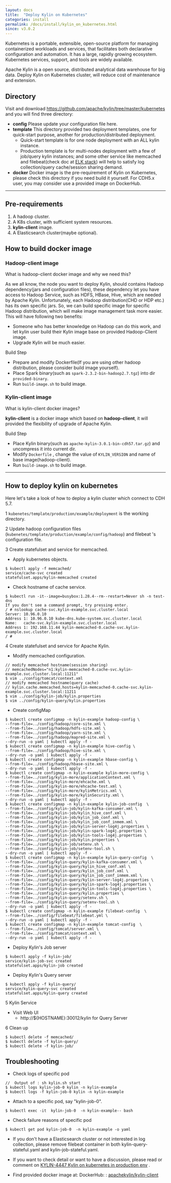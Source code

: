 ```yaml
---
layout: docs
title:  "Deploy Kylin on Kubernetes"
categories: install
permalink: /docs/install/kylin_on_kubernetes.html
since: v3.0.2
---
```


Kubernetes is a portable, extensible, open-source platform for managing containerized workloads and services, that facilitates both declarative configuration and automation. It has a large, rapidly growing ecosystem. Kubernetes services, support, and tools are widely available.

Apache Kylin is a open source, distributed analytical data warehouse for big data. Deploy Kylin on Kubernetes cluster, will reduce cost of maintenance and extension.

## Directory
Visit and download https://github.com/apache/kylin/tree/master/kubernetes and you will find three directory:

- **config** 
 Please update your configuration file here.
- **template** 
 This directory provided two deployment templates, one for quick-start purpose, another for production/distributed deployment.
    - Quick-start template is for one node deployment with an ALL kylin instance.
    - Production template is for multi-nodes deployment with a few of job/query kylin instances; and some other service like memcached and filebeat(check doc at [ELK stack](https://www.elastic.co/what-is/elk-stack)) will help to satisfy log collection/query cache/session sharing demand.
- **docker** 
 Docker image is the pre-requirement of Kylin on Kubernetes, please check this directory if you need build it yourself. For CDH5.x user, you may consider use a provided image on DockerHub.
 
---
 
## Pre-requirements
 
1. A hadoop cluster.
2. A K8s cluster, with sufficient system resources.
3. **kylin-client** image.
4. A Elasticsearch cluster(maybe optional).

## How to build docker image

### Hadoop-client image

What is hadoop-client docker image and why we need this?

As we all know, the node you want to deploy Kylin, should contains Hadoop dependency(jars and configuration files), these dependency let you have access to Hadoop Service, such as HDFS, HBase, Hive, which are needed by Apache Kylin. Unfortunately, each Hadoop distribution(CHD or HDP etc.) has its own specific jars. So, we can build specific image for specific Hadoop distribution, which will make image management task more easier. This will have following two benefits:

- Someone who has better knowledge on Hadoop can do this work, and let kylin user build their Kylin image base on provided Hadoop-Client image.
- Upgrade Kylin will be much easier.

Build Step
- Prepare and modify Dockerfile(If you are using other hadoop distribution, please consider build image yourself). 
- Place Spark binary(such as `spark-2.3.2-bin-hadoop2.7.tgz`) into dir `provided-binary`.
- Run `build-image.sh` to build image.

### Kylin-client image
 
What is kylin-client docker images? 

**kylin-client** is a docker image which based on **hadoop-client**, it will provided the flexibility of upgrade of Apache Kylin.

Build Step

- Place Kylin binary(such as `apache-kylin-3.0.1-bin-cdh57.tar.gz`) and uncompress it into current dir.
- Modify `Dockerfile` , change the value of `KYLIN_VERSION` and name of base image(hadoop-client).
- Run `build-image.sh` to build image.

----

## How to deploy kylin on kubernetes

Here let's take a look of how to deploy a kylin cluster which connect to CDH 5.7.

1 `kubenetes/template/production/example/deployment` is the working directory.

2 Update hadoop configuration files (`kubenetes/template/production/example/config/hadoop`) and filebeat 's configuration file.

3 Create statefulset and service for memcached.

- Apply kubernetes objects.

```
$ kubectl apply -f memcached/
service/cache-svc created
statefulset.apps/kylin-memcached created
```

- Check hostname of cache service.

``` 
$ kubectl run -it--image=busybox:1.28.4--rm--restart=Never sh -n test-dns
If you don't see a command prompt, try pressing enter.
/ # nslookup cache-svc.kylin-example.svc.cluster.local
Server: 10.96.0.10
Address 1: 10.96.0.10 kube-dns.kube-system.svc.cluster.local
Name:   cache-svc.kylin-example.svc.cluster.local
Address 1: 192.168.11.44 kylin-memcached-0.cache-svc.kylin-example.svc.cluster.local
/ #
```

4 Create statefulset and service for Apache Kylin.
- Modify memcached configuration.

``` 
// modify memcached hostname(session sharing)
// memcachedNodes="n1:kylin-memcached-0.cache-svc.kylin-example.svc.cluster.local:11211"
$ vim ../config/tomcat/context.xml
// modify memcached hostname(query cache)
// kylin.cache.memcached.hosts=kylin-memcached-0.cache-svc.kylin-example.svc.cluster.local:11211
$ vim ../config/kylin-job/kylin.properties
$ vim ../config/kylin-query/kylin.properties
```

- Create configMap

``` 
$ kubectl create configmap -n kylin-example hadoop-config \
--from-file=../config/hadoop/core-site.xml \
--from-file=../config/hadoop/hdfs-site.xml \
--from-file=../config/hadoop/yarn-site.xml \
--from-file=../config/hadoop/mapred-site.xml \
--dry-run -o yaml | kubectl apply -f -
$ kubectl create configmap -n kylin-example hive-config \
--from-file=../config/hadoop/hive-site.xml \
--dry-run -o yaml | kubectl apply -f -
$ kubectl create configmap -n kylin-example hbase-config \
--from-file=../config/hadoop/hbase-site.xml \
--dry-run -o yaml | kubectl apply -f -
$ kubectl create configmap -n kylin-example kylin-more-config \
--from-file=../config/kylin-more/applicationContext.xml \
--from-file=../config/kylin-more/ehcache.xml \
--from-file=../config/kylin-more/ehcache-test.xml \
--from-file=../config/kylin-more/kylinMetrics.xml \
--from-file=../config/kylin-more/kylinSecurity.xml \
--dry-run -o yaml | kubectl apply -f -
$ kubectl create configmap -n kylin-example kylin-job-config  \
--from-file=../config/kylin-job/kylin-kafka-consumer.xml \
--from-file=../config/kylin-job/kylin_hive_conf.xml \
--from-file=../config/kylin-job/kylin_job_conf.xml \
--from-file=../config/kylin-job/kylin_job_conf_inmem.xml \
--from-file=../config/kylin-job/kylin-server-log4j.properties \
--from-file=../config/kylin-job/kylin-spark-log4j.properties \
--from-file=../config/kylin-job/kylin-tools-log4j.properties \
--from-file=../config/kylin-job/kylin.properties \
--from-file=../config/kylin-job/setenv.sh \
--from-file=../config/kylin-job/setenv-tool.sh \
--dry-run -o yaml | kubectl apply -f -
$ kubectl create configmap -n kylin-example kylin-query-config  \
--from-file=../config/kylin-query/kylin-kafka-consumer.xml \
--from-file=../config/kylin-query/kylin_hive_conf.xml \
--from-file=../config/kylin-query/kylin_job_conf.xml \
--from-file=../config/kylin-query/kylin_job_conf_inmem.xml \
--from-file=../config/kylin-query/kylin-server-log4j.properties \
--from-file=../config/kylin-query/kylin-spark-log4j.properties \
--from-file=../config/kylin-query/kylin-tools-log4j.properties \
--from-file=../config/kylin-query/kylin.properties \
--from-file=../config/kylin-query/setenv.sh \
--from-file=../config/kylin-query/setenv-tool.sh \
--dry-run -o yaml | kubectl apply -f -
$ kubectl create configmap -n kylin-example filebeat-config  \
--from-file=../config/filebeat/filebeat.yml \
--dry-run -o yaml | kubectl apply -f -
$ kubectl create configmap -n kylin-example tomcat-config  \
--from-file=../config/tomcat/server.xml \
--from-file=../config/tomcat/context.xml \
--dry-run -o yaml | kubectl apply -f -
```

- Deploy Kylin's Job server

```
$ kubectl apply -f kylin-job/
service/kylin-job-svc created
statefulset.apps/kylin-job created
```
- Deploy Kylin's Query server
``` 
$ kubectl apply -f kylin-query/
service/kylin-query-svc created
statefulset.apps/kylin-query created
```

5 Kylin Service

- Visit Web UI
  - http://${HOSTNAME}:30012/kylin for Query Server

6 Clean up


``` 
$ kubectl delete -f memcached/
$ kubectl delete -f kylin-query/
$ kubectl delete -f kylin-job/
```

## Troubleshooting
- Check logs of specific pod
```
//  Output of : sh kylin.sh start
$ kubectl logs kylin-job-0 kylin -n kylin-example
$ kubectl logs -f kylin-job-0 kylin -n kylin-example
```
 
- Attach to a specific pod, say "kylin-job-0".   
``` 
$ kubectl exec -it  kylin-job-0  -n kylin-example-- bash
```   

- Check failure reasons of specific pod
``` 
$ kubectl get pod kylin-job-0  -n kylin-example -o yaml
```

- If you don't have a Elasticsearch cluster or not interested in log collection, please remove filebeat container in both kylin-query-stateful.yaml and kylin-job-stateful.yaml.

- If you want to check detail or want to have a discussion, please read or comment on [KYLIN-4447 Kylin on kubernetes in production env](https://issues.apache.org/jira/browse/KYLIN-4447) .

- Find provided docker image at: DockerHub: : [apachekylin/kylin-client](https://hub.docker.com/r/apachekylin/kylin-client)